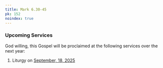 ```yaml
---
title: Mark 6.30-45
pk: 152
noindex: true
---
```


### Upcoming Services

God willing, this Gospel will be proclaimed at the following services over the next year:


1. Liturgy on [September, 18, 2025](https://orthocal.info/readings/gregorian/2025/09/18/)
